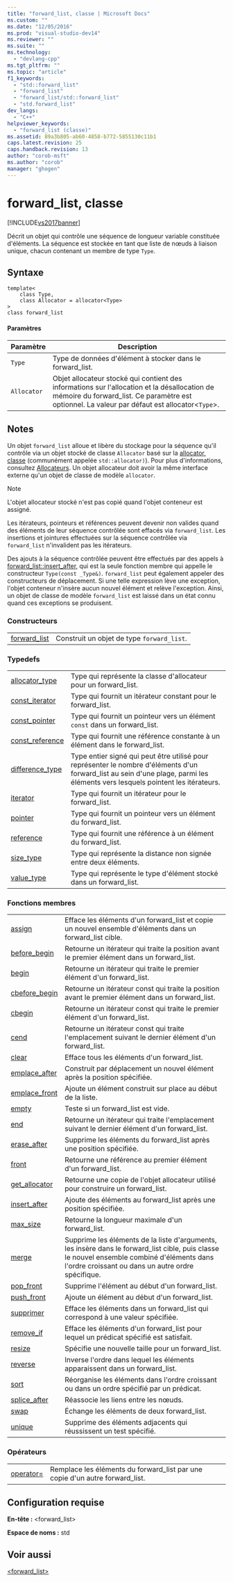 ```yaml
---
title: "forward_list, classe | Microsoft Docs"
ms.custom: ""
ms.date: "12/05/2016"
ms.prod: "visual-studio-dev14"
ms.reviewer: ""
ms.suite: ""
ms.technology: 
  - "devlang-cpp"
ms.tgt_pltfrm: ""
ms.topic: "article"
f1_keywords: 
  - "std::forward_list"
  - "forward_list"
  - "forward_list/std::forward_list"
  - "std.forward_list"
dev_langs: 
  - "C++"
helpviewer_keywords: 
  - "forward_list (classe)"
ms.assetid: 89a3b805-ab60-4858-b772-5855130c11b1
caps.latest.revision: 25
caps.handback.revision: 13
author: "corob-msft"
ms.author: "corob"
manager: "ghogen"
---
```

# forward_list, classe
[!INCLUDE[vs2017banner](../assembler/inline/includes/vs2017banner.md)]

Décrit un objet qui contrôle une séquence de longueur variable constituée d'éléments.  La séquence est stockée en tant que liste de nœuds à liaison unique, chacun contenant un membre de type `Type`.  
  
## Syntaxe  
  
```  
template<  
    class Type,   
    class Allocator = allocator<Type>   
>  
class forward_list   
```  
  
#### Paramètres  
  
|Paramètre|Description|  
|---------------|-----------------|  
|`Type`|Type de données d'élément à stocker dans le forward\_list.|  
|`Allocator`|Objet allocateur stocké qui contient des informations sur l'allocation et la désallocation de mémoire du forward\_list.  Ce paramètre est optionnel.  La valeur par défaut est allocator\<`Type`\>.|  
  
## Notes  
 Un objet `forward_list` alloue et libère du stockage pour la séquence qu'il contrôle via un objet stocké de classe `Allocator` basé sur la [allocator, classe](../standard-library/allocator-class.md) \(communément appelée `std::allocator)`\).  Pour plus d'informations, consultez [Allocateurs](../standard-library/allocators.md).  Un objet allocateur doit avoir la même interface externe qu'un objet de classe de modèle `allocator`.  
  
> [!NOTE]
>  L'objet allocateur stocké n'est pas copié quand l'objet conteneur est assigné.  
  
 Les itérateurs, pointeurs et références peuvent devenir non valides quand des éléments de leur séquence contrôlée sont effacés via `forward_list`.  Les insertions et jointures effectuées sur la séquence contrôlée via `forward_list` n'invalident pas les itérateurs.  
  
 Des ajouts à la séquence contrôlée peuvent être effectués par des appels à [forward\_list::insert\_after](../Topic/forward_list::insert_after.md), qui est la seule fonction membre qui appelle le constructeur `Type(const _Type&)`.  `forward_list` peut également appeler des constructeurs de déplacement.  Si une telle expression lève une exception, l'objet conteneur n'insère aucun nouvel élément et relève l'exception.  Ainsi, un objet de classe de modèle `forward_list` est laissé dans un état connu quand ces exceptions se produisent.  
  
### Constructeurs  
  
|||  
|-|-|  
|[forward\_list](../Topic/forward_list::forward_list.md)|Construit un objet de type `forward_list`.|  
  
### Typedefs  
  
|||  
|-|-|  
|[allocator\_type](../Topic/forward_list::allocator_type.md)|Type qui représente la classe d'allocateur pour un forward\_list.|  
|[const\_iterator](../Topic/forward_list::const_iterator.md)|Type qui fournit un itérateur constant pour le forward\_list.|  
|[const\_pointer](../Topic/forward_list::const_pointer.md)|Type qui fournit un pointeur vers un élément `const` dans un forward\_list.|  
|[const\_reference](../Topic/forward_list::const_reference.md)|Type qui fournit une référence constante à un élément dans le forward\_list.|  
|[difference\_type](../Topic/forward_list::difference_type.md)|Type entier signé qui peut être utilisé pour représenter le nombre d'éléments d'un forward\_list au sein d'une plage, parmi les éléments vers lesquels pointent les itérateurs.|  
|[iterator](../Topic/forward_list::iterator.md)|Type qui fournit un itérateur pour le forward\_list.|  
|[pointer](../Topic/forward_list::pointer.md)|Type qui fournit un pointeur vers un élément du forward\_list.|  
|[reference](../Topic/forward_list::reference.md)|Type qui fournit une référence à un élément du forward\_list.|  
|[size\_type](../Topic/forward_list::size_type.md)|Type qui représente la distance non signée entre deux éléments.|  
|[value\_type](../Topic/forward_list::value_type.md)|Type qui représente le type d'élément stocké dans un forward\_list.|  
  
### Fonctions membres  
  
|||  
|-|-|  
|[assign](../Topic/forward_list::assign.md)|Efface les éléments d'un forward\_list et copie un nouvel ensemble d'éléments dans un forward\_list cible.|  
|[before\_begin](../Topic/forward_list::before_begin.md)|Retourne un itérateur qui traite la position avant le premier élément dans un forward\_list.|  
|[begin](../Topic/forward_list::begin.md)|Retourne un itérateur qui traite le premier élément d'un forward\_list.|  
|[cbefore\_begin](../Topic/forward_list::cbefore_begin.md)|Retourne un itérateur const qui traite la position avant le premier élément dans un forward\_list.|  
|[cbegin](../Topic/forward_list::cbegin.md)|Retourne un itérateur const qui traite le premier élément d'un forward\_list.|  
|[cend](../Topic/forward_list::cend.md)|Retourne un itérateur const qui traite l'emplacement suivant le dernier élément d'un forward\_list.|  
|[clear](../Topic/forward_list::clear.md)|Efface tous les éléments d'un forward\_list.|  
|[emplace\_after](../Topic/forward_list::emplace_after.md)|Construit par déplacement un nouvel élément après la position spécifiée.|  
|[emplace\_front](../Topic/forward_list::emplace_front.md)|Ajoute un élément construit sur place au début de la liste.|  
|[empty](../Topic/forward_list::empty.md)|Teste si un forward\_list est vide.|  
|[end](../Topic/forward_list::end.md)|Retourne un itérateur qui traite l'emplacement suivant le dernier élément d'un forward\_list.|  
|[erase\_after](../Topic/forward_list::erase_after.md)|Supprime les éléments du forward\_list après une position spécifiée.|  
|[front](../Topic/forward_list::front.md)|Retourne une référence au premier élément d'un forward\_list.|  
|[get\_allocator](../Topic/forward_list::get_allocator.md)|Retourne une copie de l'objet allocateur utilisé pour construire un forward\_list.|  
|[insert\_after](../Topic/forward_list::insert_after.md)|Ajoute des éléments au forward\_list après une position spécifiée.|  
|[max\_size](../Topic/forward_list::max_size.md)|Retourne la longueur maximale d'un forward\_list.|  
|[merge](../Topic/forward_list::merge.md)|Supprime les éléments de la liste d'arguments, les insère dans le forward\_list cible, puis classe le nouvel ensemble combiné d'éléments dans l'ordre croissant ou dans un autre ordre spécifique.|  
|[pop\_front](../Topic/forward_list::pop_front.md)|Supprime l'élément au début d'un forward\_list.|  
|[push\_front](../Topic/forward_list::push_front.md)|Ajoute un élément au début d'un forward\_list.|  
|[supprimer](../Topic/forward_list::remove.md)|Efface les éléments dans un forward\_list qui correspond à une valeur spécifiée.|  
|[remove\_if](../Topic/forward_list::remove_if.md)|Efface les éléments d'un forward\_list pour lequel un prédicat spécifié est satisfait.|  
|[resize](../Topic/forward_list::resize.md)|Spécifie une nouvelle taille pour un forward\_list.|  
|[reverse](../Topic/forward_list::reverse.md)|Inverse l'ordre dans lequel les éléments apparaissent dans un forward\_list.|  
|[sort](../Topic/forward_list::sort.md)|Réorganise les éléments dans l'ordre croissant ou dans un ordre spécifié par un prédicat.|  
|[splice\_after](../Topic/forward_list::splice_after.md)|Réassocie les liens entre les nœuds.|  
|[swap](../Topic/forward_list::swap.md)|Échange les éléments de deux forward\_list.|  
|[unique](../Topic/forward_list::unique.md)|Supprime des éléments adjacents qui réussissent un test spécifié.|  
  
### Opérateurs  
  
|||  
|-|-|  
|[operator\=](../Topic/forward_list::operator=.md)|Remplace les éléments du forward\_list par une copie d'un autre forward\_list.|  
  
## Configuration requise  
 **En\-tête :** \<forward\_list\>  
  
 **Espace de noms :** std  
  
## Voir aussi  
 [\<forward\_list\>](../standard-library/forward-list.md)